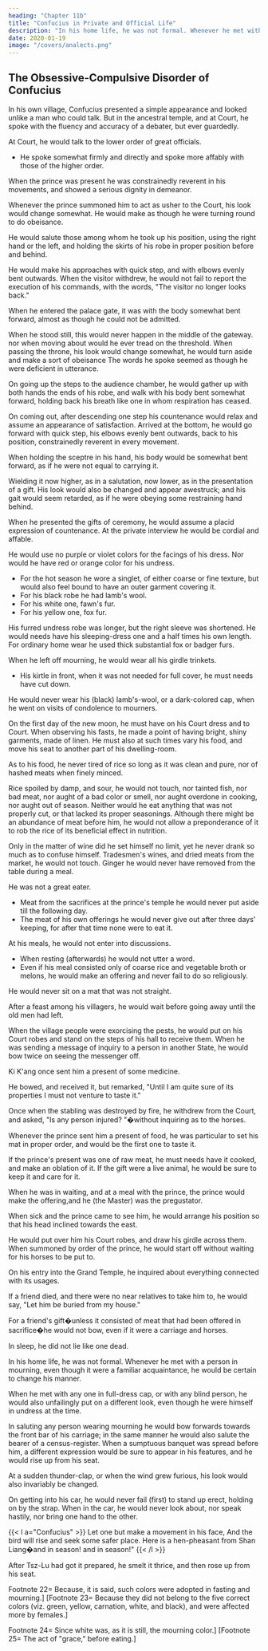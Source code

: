 ```yaml
---
heading: "Chapter 11b"
title: "Confucius in Private and Official Life"
description: "In his home life, he was not formal. Whenever he met with a person in mourning, even though it were a familiar acquaintance, he would be certain to change his manner"
date: 2020-01-19
image: "/covers/analects.png"
---
```



## The Obsessive-Compulsive Disorder of Confucius

In his own village, Confucius presented a simple appearance and looked unlike a man who could talk. But in the ancestral temple, and at Court, he spoke with the fluency and accuracy of a debater, but ever guardedly.

At Court, he would talk to the lower order of great officials.
- He spoke somewhat firmly and directly and spoke more affably with those of the higher order.

When the prince was present he was constrainedly reverent in his movements, and showed a serious dignity in demeanor.

Whenever the prince summoned him to act as usher to the Court, his look would change somewhat.
He would make as though he were turning round to do obeisance.

He would salute those among whom he took up his position, using the right hand or the left, and holding the skirts of his robe in proper position before and behind.

He would make his approaches with quick step, and with elbows evenly bent outwards.
When the visitor withdrew, he would not fail to report the execution of his commands, with the words, "The visitor no longer looks back."

When he entered the palace gate, it was with the body somewhat bent forward, almost as though he could not be admitted.

When he stood still, this would never happen in the middle of the gateway.
nor when moving about would he ever tread on the threshold.
When passing the throne, his look would change somewhat, he would turn aside and make a sort of obeisance
The words he spoke seemed as though he were deficient in utterance.

On going up the steps to the audience chamber, he would gather up with both hands the ends of his robe, and walk with his body bent somewhat forward, holding back his breath like one in whom respiration has ceased.

On coming out, after descending one step his countenance would relax and assume an appearance of satisfaction.
Arrived at the bottom, he would go forward with quick step, his elbows evenly bent outwards, back to his position, constrainedly reverent in every movement.

When holding the sceptre in his hand, his body would be somewhat bent forward, as if he were not equal to carrying it.

Wielding it now higher, as in a salutation, now lower, as in the presentation of a gift.
His look would also be changed and appear awestruck; and his gait would seem retarded, as if he were obeying some restraining hand behind.

When he presented the gifts of ceremony, he would assume a placid expression of countenance. At the private interview he would be cordial and affable.

He would use no purple or violet colors for the facings of his dress. Nor would he have red or orange color for his undress.
- For the hot season he wore a singlet, of either coarse or fine texture, but would also feel bound to have an outer garment covering it.
- For his black robe he had lamb's wool.
- For his white one, fawn's fur.
- For his yellow one, fox fur.

His furred undress robe was longer, but the right sleeve was shortened.
He would needs have his sleeping-dress one and a half times his own length.
For ordinary home wear he used thick substantial fox or badger furs.

When he left off mourning, he would wear all his girdle trinkets.
- His kirtle in front, when it was not needed for full cover, he must needs have cut down.

He would never wear his (black) lamb's-wool, or a dark-colored cap, when he went on visits of condolence to mourners.

On the first day of the new moon, he must have on his Court dress and to Court.
When observing his fasts, he made a point of having bright, shiny garments, made of linen.
He must also at such times vary his food, and move his seat to another part of his dwelling-room.

As to his food, he never tired of rice so long as it was clean and pure, nor of hashed meats when finely minced.

Rice spoiled by damp, and sour, he would not touch, nor tainted fish, nor bad meat, nor aught of a bad color or smell, nor aught overdone in cooking, nor aught out of season.
Neither would he eat anything that was not properly cut, or that lacked its proper seasonings.
Although there might be an abundance of meat before him, he would not allow a preponderance of it to rob the rice of its beneficial effect in nutrition.

Only in the matter of wine did he set himself no limit, yet he never drank so much as to confuse himself.
Tradesmen's wines, and dried meats from the market, he would not touch.
Ginger he would never have removed from the table during a meal.

He was not a great eater.
- Meat from the sacrifices at the prince's temple he would never put aside till the following day.
- The meat of his own offerings he would never give out after three days' keeping, for after that time none were to eat it.

At his meals, he would not enter into discussions.
- When resting (afterwards) he would not utter a word.
- Even if his meal consisted only of coarse rice and vegetable broth or melons, he would make an offering and never fail to do so religiously.

He would never sit on a mat that was not straight.

After a feast among his villagers, he would wait before going away until the old men had left.

When the village people were exorcising the pests, he would put on his Court robes and stand on the steps of his hall to receive them.
When he was sending a message of inquiry to a person in another State, he would bow twice on seeing the messenger off.

Ki K'ang once sent him a present of some medicine.

He bowed, and received it, but remarked, "Until I am quite sure of its properties I must not venture to taste it."

Once when the stabling was destroyed by fire, he withdrew from the Court, and asked, "Is any person injured? "�without inquiring as to the horses.

Whenever the prince sent him a present of food, he was particular to set his mat in proper order, and would be the first one to taste it.

If the prince's present was one of raw meat, he must needs have it cooked, and make an oblation of it.
If the gift were a live animal, he would be sure to keep it and care for it.



When he was in waiting, and at a meal with the prince, the prince would make the offering,and he (the Master) was the pregustator.

When sick and the prince came to see him, he would arrange his position so that his head inclined towards the east.

He would put over him his Court robes, and draw his girdle across them.
When summoned by order of the prince, he would start off without waiting for his horses to be put to.

On his entry into the Grand Temple, he inquired about everything connected with its usages.

If a friend died, and there were no near relatives to take him to, he would say, "Let him be buried from my house."

For a friend's gift�unless it consisted of meat that had been offered in sacrifice�he would not bow, even if it were a carriage and horses.

In sleep, he did not lie like one dead. 

In his home life, he was not formal. Whenever he met with a person in mourning, even though it were a familiar acquaintance, he would be certain to change his manner.

When he met with any one in full-dress cap, or with any blind person, he would also unfailingly put on a different look, even though he were himself in undress at the time. 

In saluting any person wearing mourning he would bow forwards towards the front bar of his carriage; in the same manner he would also salute the bearer of a census-register. When a sumptuous banquet was spread before him, a different expression would be sure to appear in his features, and he would rise up from his seat. 

At a sudden thunder-clap, or when the wind grew furious, his look would also invariably be changed. 

On getting into his car, he would never fail (first) to stand up erect, holding on by the strap. When in the car, he would never look about, nor speak hastily, nor bring one hand to the other. 


{{< l a="Confucius" >}}
Let one but make a movement in his face, And the bird will rise and seek some safer place. Here is a hen-pheasant from Shan Liang�and in season! and in season!" 
{{< /l >}}

After Tsz-Lu had got it prepared, he smelt it thrice, and then rose up from his seat. 

Footnote 22=  Because, it is said, such colors were adopted in fasting and mourning.] [Footnote 23=  Because they did not belong to the five correct colors (viz. green, yellow, carnation, white, and black), and were affected more by females.] 

Footnote 24=  Since white was, as it is still, the mourning color.] [Footnote 25=  The act of "grace," before eating.] 